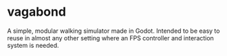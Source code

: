 # vagabond
A simple, modular walking simulator made in Godot. Intended to be easy to reuse in almost any other setting where an FPS controller and interaction system is needed. 
